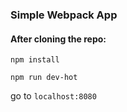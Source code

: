 ### Simple Webpack App

#### After cloning the repo:

```npm install``` 

```npm run dev-hot```

go to ```localhost:8080```
